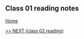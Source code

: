 ## Class 01 reading notes

[Home](https://wondwosentsige.github.io/code-201-reading-notes/Home)


























[>> NEXT (class 02 reading)](https://wondwosentsige.github.io/code-201-reading-notes/class-02)



